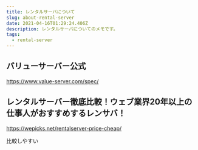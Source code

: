 ```yaml
---
title: レンタルサーバについて
slug: about-rental-server
date: 2021-04-16T01:29:24.406Z
description: レンタルサーバについてのメモです。
tags:
  - rental-server
---
```

## バリューサーバー公式

<https://www.value-server.com/spec/>




## レンタルサーバー徹底比較！ウェブ業界20年以上の仕事人がおすすめするレンサバ！
<https://wepicks.net/rentalserver-price-cheap/>

比較しやすい